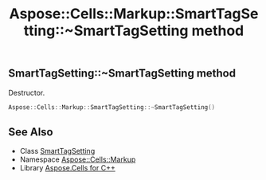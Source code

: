 ﻿---
title: Aspose::Cells::Markup::SmartTagSetting::~SmartTagSetting method
linktitle: ~SmartTagSetting
second_title: Aspose.Cells for C++ API Reference
description: 'Aspose::Cells::Markup::SmartTagSetting::~SmartTagSetting method. Destructor in C++.'
type: docs
weight: 200
url: /cpp/aspose.cells.markup/smarttagsetting/~smarttagsetting/
---
## SmartTagSetting::~SmartTagSetting method


Destructor.

```cpp
Aspose::Cells::Markup::SmartTagSetting::~SmartTagSetting()
```

## See Also

* Class [SmartTagSetting](../)
* Namespace [Aspose::Cells::Markup](../../)
* Library [Aspose.Cells for C++](../../../)
